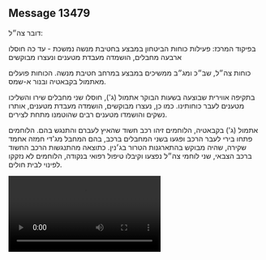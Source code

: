 ## Message 13479

דובר צה״ל:

בפיקוד המרכז: פעילות כוחות הביטחון במבצע בחטיבת מנשה נמשכת - עד כה חוסלו ארבעה מחבלים, הושמדה מעבדת מטענים ונעצרו מבוקשים

כוחות צה״ל, שב״כ ומג״ב ממשיכים במבצע במרחב חטיבת מנשה. הכוחות פועלים מאתמול בקבאטיה ובנור א-שמס.

בתקיפה אווירית שבוצעה בשעות הבוקר אתמול (ג'), חוסלו שני מחבלים שירו והשליכו מטענים לעבר כוחותינו. כמו כן, נעצרו מבוקשים, הושמדה מעבדת מטענים, אותרו נשקים והושמדו מטענים רבים שהוטמנו מתחת לצירים.
 
אתמול (ג') בקבאטיה, הלוחמים זיהו רכב חשוד שהאיץ לעברם והתנגש בהם. הלוחמים פתחו בירי לעבר הרכב ופגעו בשני המחבלים ברכב, בהם המחבל מג'די חמזה אחמד שקירה, שהיה מבוקש בהתארגנות הטרור בג׳נין.
כתוצאה מהתנגשות הרכב החשוד ברכב הצבאי, שני לוחמי צה״ל נפצעו וקיבלו טיפול רפואי בנקודה, הלוחמים לא נזקקו לפינוי לבית חולים.

![Video](13479/13479_media.mp4)
